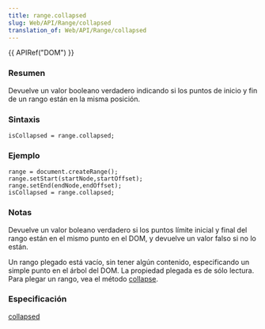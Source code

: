 ```yaml
---
title: range.collapsed
slug: Web/API/Range/collapsed
translation_of: Web/API/Range/collapsed
---
```

{{ APIRef("DOM") }}

### Resumen

Devuelve un valor booleano verdadero indicando si los puntos de inicio y fin de un rango están en la misma posición.

### Sintaxis

    isCollapsed = range.collapsed;

### Ejemplo

    range = document.createRange();
    range.setStart(startNode,startOffset);
    range.setEnd(endNode,endOffset);
    isCollapsed = range.collapsed;

### Notas

Devuelve un valor boleano verdadero si los puntos límite inicial y final del rango están en el mismo punto en el DOM, y devuelve un valor falso si no lo están.

Un rango plegado está vacío, sin tener algún contenido, especificando un simple punto en el árbol del DOM. La propiedad plegada es de sólo lectura. Para plegar un rango, vea el método [collapse](es/DOM/range.collapse).

### Especificación

[collapsed](http://www.w3.org/TR/DOM-Level-2-Traversal-Range/ranges.html#Level-2-Range-attr-collapsed)
